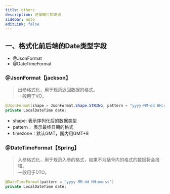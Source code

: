 ```yaml
---
title: others
description: 记录碎片知识点
sidebar: auto
editLink: false
---
```

## 一、格式化前后端的Date类型字段
- @JsonFormat
- @DateTimeFormat

### @JsonFormat【jackson】
> 出参格式化，用于规范返回数据的格式。<br>
> 一般用于VO。
```java
@JsonFormat(shape = JsonFormat.Shape.STRING, pattern = "yyyy-MM-dd HH:mm:ss", timezone = "GMT+8")
private LocalDateTime date;
```
- shape: 表示序列化后的数据类型
- pattern： 表示最终日期的格式
- timezone：默认GMT，国内用GMT+8

### @DateTimeFormat【Spring】
> 入参格式化，用于规范入参的格式，如果不为括号内的格式的数据将会报错。<br>
> 一般用于DTO。
```java
@DateTimeFormat(pattern = "yyyy-MM-dd HH:mm:ss")
private LocalDateTime date;
```